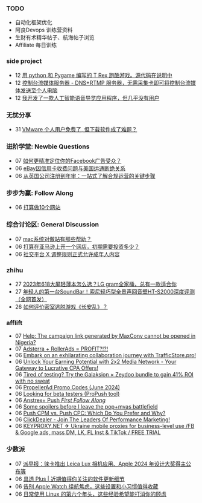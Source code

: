 ### TODO
-  自动化框架优化
-  阿良Devops 训练营资料
-  生财有术精华帖子、航海帖子浏览
-  Affiliate 每日训练

### side project
<!-- sideproject:START -->
-  12 [用 python 和 Pygame 编写的 T Rex 跑酷游戏。源代码在说明中](https://www.youtube.com/watch?v=pZySIXSelCA)
-  12 [控制台流媒体服务器 - DNS+RTMP 服务器，无需采集卡即可将控制台流媒体发送至个人电脑](https://github.com/Aioros/console-streaming-server)
-  12 [我开发了一款人工智能语音导览应用程序，但几乎没有用户](https://www.reddit.com/r/SideProject/comments/18gpp0e/ive_built_an_ai_audio_tour_app_but_have_almost_no/)<!-- sideproject:END -->


### 无忧分享
<!-- ruyo:START -->
-  31 [VMware 个人用户免费了, 但下载软件成了难题？](https://51.ruyo.net/18669.html)<!-- ruyo:END -->

### 进阶学堂: Newbie Questions
<!-- advertcn1:START -->
-  07 [如何更精准定位你的Facebook广告受众？](https://www.advertcn.com/thread-115263-1-1.html)
-  06 [eBay因信用卡收费问题与美国运通断绝关系](https://www.advertcn.com/thread-115252-1-1.html)
-  06 [从英国公司注册到年审：一站式了解合规运营的关键步骤](https://www.advertcn.com/thread-115251-1-1.html)<!-- advertcn1:END -->

### 步步为赢: Follow Along
<!-- advertcn2:START -->
-  06 [打算做10个网站](https://www.advertcn.com/thread-115247-1-1.html)<!-- advertcn2:END -->

### 综合讨论区: General Discussion
<!-- advertcn3:START -->
-  07 [mac系统对做站有那些帮助？](https://www.advertcn.com/thread-115262-1-1.html)
-  06 [打算在亚马逊上开一个网店，初期需要投资多少？](https://www.advertcn.com/thread-115258-1-1.html)
-  06 [社交平台 X 调整规则正式允许成年人内容](https://www.advertcn.com/thread-115250-1-1.html)<!-- advertcn3:END -->


### zhihu
<!-- zhihu:START -->
-  27 [2023年618大屏轻薄本怎么选？LG gram全家桶，总有一款适合你](http://zhuanlan.zhihu.com/p/632641888?utm_campaign=rss&utm_medium=rss&utm_source=rss&utm_content=title)
-  27 [年轻人的第一台SoundBar！索尼轻巧型全景声回音壁HT-S2000深度评测（全网首发）](http://zhuanlan.zhihu.com/p/630990296?utm_campaign=rss&utm_medium=rss&utm_source=rss&utm_content=title)
-  26 [如何评价密室逃脱游戏《长安乱》？](http://www.zhihu.com/question/563950552/answer/3045961312?utm_campaign=rss&utm_medium=rss&utm_source=rss&utm_content=title)<!-- zhihu:END -->

### afflift
<!-- afflift:START -->
-  07 [Help: The campaign link generated by MaxConv cannot be opened in Nigeria?](https://afflift.com/f/threads/help-the-campaign-link-generated-by-maxconv-cannot-be-opened-in-nigeria.13249/)
-  07 [Adsterra + RollerAds = PROFIT?!?!](https://afflift.com/f/threads/adsterra-rollerads-profit.13252/)
-  06 [Embark on an exhilarating collaboration journey with TrafficStore.pro!](https://afflift.com/f/threads/embark-on-an-exhilarating-collaboration-journey-with-trafficstore-pro.12220/)
-  06 [Unlock Your Earning Potential with 2x2 Media Network - Your Gateway to Lucrative CPA Offers!](https://afflift.com/f/threads/unlock-your-earning-potential-with-2x2-media-network-your-gateway-to-lucrative-cpa-offers.12303/)
-  06 [Tired of testing? Try the Galaksion × Zeydoo bundle to gain 41% ROI with no sweat](https://afflift.com/f/threads/tired-of-testing-try-the-galaksion-%C3%97-zeydoo-bundle-to-gain-41-roi-with-no-sweat.13255/)
-  06 [PropellerAd Promo Codes &lpar;June 2024&rpar;](https://afflift.com/f/threads/propellerad-promo-codes-june-2024.13246/)
-  06 [Looking for beta testers &lpar;ProPush tool&rpar;](https://afflift.com/f/threads/looking-for-beta-testers-propush-tool.11522/)
-  06 [Anstrex+ Push *First Follow Along*](https://afflift.com/f/threads/anstrex-push-first-follow-along.13241/)
-  06 [Some spoilers before I leave the pop+mvas battlefield](https://afflift.com/f/threads/some-spoilers-before-i-leave-the-pop-mvas-battlefield.12992/)
-  06 [Push CPM vs. Push CPC: Which Do You Prefer and Why?](https://afflift.com/f/threads/push-cpm-vs-push-cpc-which-do-you-prefer-and-why.13253/)
-  06 [ClickDealer - Join The Leaders Of Performance Marketing!](https://afflift.com/f/threads/clickdealer-join-the-leaders-of-performance-marketing.2440/)
-  06 [KEYPROXY.NET ✈ Ukraine mobile proxies for business-level use /FB &amp; Google ads, mass DM, LK, FL Inst &amp; TikTok / FREE TRIAL](https://afflift.com/f/threads/keyproxy-net-%E2%9C%88-ukraine-mobile-proxies-for-business-level-use-fb-google-ads-mass-dm-lk-fl-inst-tiktok-free-trial.12900/)<!-- afflift:END -->

### 少数派
<!-- sspai:START -->
-  07 [派早报：徕卡推出 Leica Lux 相机应用、Apple 2024 年设计大奖得主公布等](https://sspai.com/post/89427)
-  06 [具透 Plus | 近期值得你关注的软件更新细节](https://sspai.com/prime/story/inside-release-notes)
-  06 [告别 Apple Watch 续航焦虑，这些设置和小习惯值得收藏](https://sspai.com/post/89403)
-  06 [日常使用 Linux 的第六个年头，这些经验希望能打消你的顾虑](https://sspai.com/post/89194)<!-- sspai:END -->
